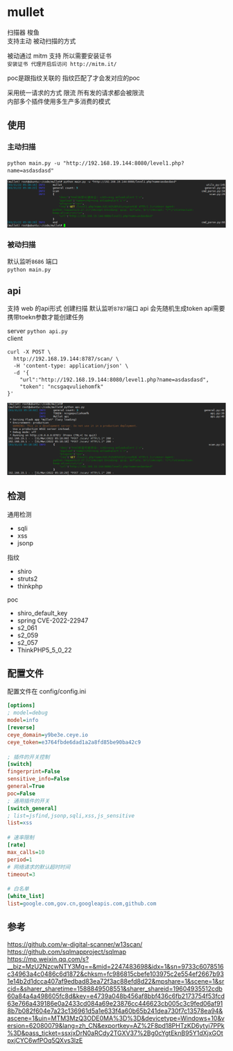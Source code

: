 <!--
 * @Date: 2022-01-11 18:08:25
 * @LastEditors: recar
 * @LastEditTime: 2022-03-31 18:02:24
-->
# mullet
扫描器 梭鱼  
支持主动 被动扫描的方式  

被动通过 mitm 支持 所以需要安装证书  
`安装证书 代理开启后访问 http://mitm.it/`  

poc是跟指纹关联的 指纹匹配了才会发对应的poc  

采用统一请求的方式 限流 所有发的请求都会被限流  
内部多个插件使用多生产多消费的模式  

## 使用

### 主动扫描

`python main.py -u "http://192.168.19.144:8080/level1.php?name=asdasdasd"`  

![avatar](imgs/主动扫描.jpg)

### 被动扫描

默认监听`8686` 端口  
`python main.py`

## api
支持 web 的api形式 创建扫描 默认监听`8787`端口
api 会先随机生成token api需要携带toekn参数才能创建任务  

server `python api.py`  
client   
```shell
curl -X POST \
  http://192.168.19.144:8787/scan/ \
  -H 'content-type: application/json' \
  -d '{
	"url":"http://192.168.19.144:8080/level1.php?name=asdasdasd",
	"token": "ncsgaqvuliehomfk"
}'
```

![avatar](imgs/api.jpg)


## 检测
通用检测  

- sqli
- xss
- jsonp

指纹

- shiro
- struts2
- thinkphp

poc 

- shiro_default_key
- spring CVE-2022-22947
- s2_061
- s2_059
- s2_057
- ThinkPHP5_5_0_22


## 配置文件  
配置文件在 config/config.ini
```ini
[options]
; model=debug
model=info
[reverse]
ceye_domain=y9be3e.ceye.io
ceye_token=e3764fbde6dad1a2a8fd85be90ba42c9

; 插件的开关控制
[switch]
fingerprint=False
sensitive_info=False
general=True
poc=False
; 通用插件的开关
[switch_general]
; list=jsfind,jsonp,sqli,xss,js_sensitive
list=xss

# 速率限制
[rate]
max_calls=10
period=1
# 网络请求的默认超时时间
timeout=3

# 白名单
[white_list]
list=google.com,gov.cn,googleapis.com,github.com
```
## 参考
https://github.com/w-digital-scanner/w13scan/  
https://github.com/sqlmapproject/sqlmap  
https://mp.weixin.qq.com/s?__biz=MzU2NzcwNTY3Mg==&mid=2247483698&idx=1&sn=9733c6078516c34963a4c0486c6d1872&chksm=fc986815cbefe103975c2e554ef2667b931e14b2d1dcca407af9edbad83ea72f3ac88efd8d22&mpshare=1&scene=1&srcid=&sharer_sharetime=1588849508551&sharer_shareid=19604935512cdb60a84a4a498605fc8d&key=e4739a048b456af8bbf436c6fb2173754f53fcd63e766a439186e0a2433cd084a69e23876cc446623cb005c3c9fed06af918b7b082f604e7a23c136961d5a1e633f4a60b65b241dea730f7c13578ea94&ascene=1&uin=MTM3MzQ3ODE0MA%3D%3D&devicetype=Windows+10&version=62080079&lang=zh_CN&exportkey=AZ%2F8pd18PHTzKD6ytyi7PPk%3D&pass_ticket=ssxjxDrN0aRCdy2TGXV37%2Bg0cYgtEknB95Y1dXjxGOtpxjCYC6wfPOq5QXvs3lzE  

